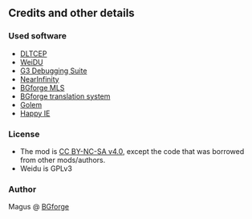 ## Credits and other details

### Used software

- [DLTCEP](http://sourceforge.net/projects/gemrb/files/Utilities/)
- [WeiDU](http://www.weidu.org/~thebigg/README-WeiDU.html)
- [G3 Debugging Suite](http://www.gibberlings3.net/debug/)
- [NearInfinity](https://github.com/Argent77/NearInfinity)
- [BGforge MLS](https://bgforge.net/mls/)
- [BGforge translation system](https://hive.bgforge.net)
- [Golem](https://bgforge.net/golem/)
- [Happy IE](https://bgforge.net/happy-ie/)

### License

- The mod is [CC BY-NC-SA v4.0](https://creativecommons.org/licenses/by-nc-sa/4.0/), except the code that was borrowed from other mods/authors.
- Weidu is GPLv3

### Author

Magus @ [BGforge](https://forums.bgforge.net)
